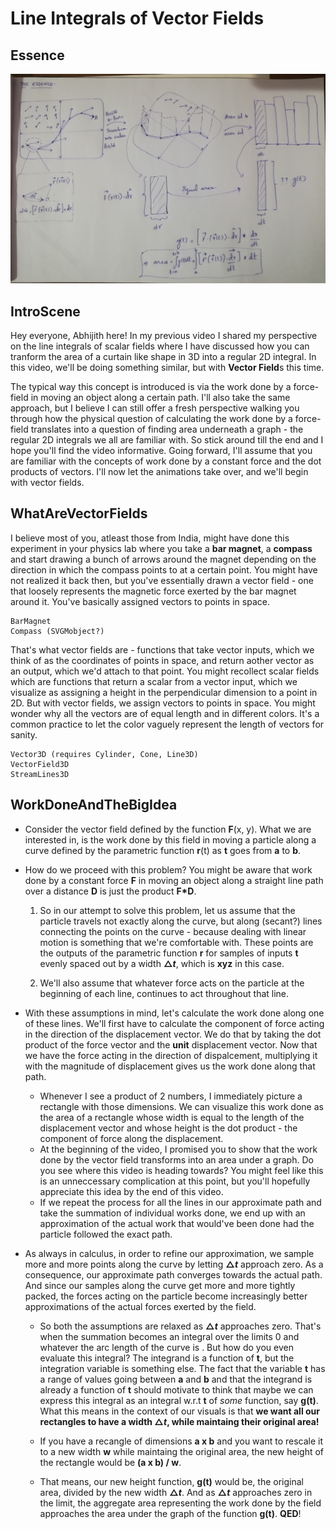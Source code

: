 # Line Integrals of Vector Fields

## Essence

![Video summary](./essence.jpg "Video summary")

## IntroScene

Hey everyone, Abhijith here! In my previous video I shared my perspective on the line integrals of scalar fields where I have discussed how you can tranform the area of a curtain like shape in 3D into a regular 2D integral. In this video, we'll be doing something similar, but with **Vector Field**s this time.

The typical way this concept is introduced is via the work done by a force-field in moving an object along a certain path. I'll also take the same approach, but I believe I can still offer a fresh perspective walking you through how the physical question of calculating the work done by a force-field translates into a question of finding area underneath a graph - the regular 2D integrals we all are familiar with. So stick around till the end and I hope you'll find the video informative. Going forward, I'll assume that you are familiar with the concepts of work done by a constant force and the dot products of vectors. I'll now let the animations take over, and we'll begin with vector fields.

## WhatAreVectorFields

I believe most of you, atleast those from India, might have done this experiment in your physics lab where you take a **bar magnet**, a **compass** and start drawing a bunch of arrows around the magnet depending on the direction in which the compass points to at a certain point. You might have not realized it back then, but you've essentially drawn a vector field - one that loosely represents the magnetic force exerted by the bar magnet around it. You've basically assigned vectors to points in space.

```
BarMagnet
Compass (SVGMobject?)
```

That's what vector fields are - functions that take vector inputs, which we think of as the coordinates of points in space, and return aother vector as an output, which we'd attach to that point. You might recollect scalar fields which are functions that return a scalar from a vector input, which we visualize as assigning a height in the perpendicular dimension to a point in 2D. But with vector fields, we assign vectors to points in space. You might wonder why all the vectors are of equal length and in different colors. It's a common practice to let the color vaguely represent the length of vectors for sanity.

```
Vector3D (requires Cylinder, Cone, Line3D)
VectorField3D
StreamLines3D
```

## WorkDoneAndTheBigIdea

- Consider the vector field defined by the function **F**(x, y). What we are interested in, is the work done by this field in moving a particle along a curve defined by the parametric function **r**(t) as **t** goes from **a** to **b**.

- How do we proceed with this problem? You might be aware that work done by a constant force **F** in moving an object along a straight line path over a distance **D** is just the product **F\*D**.

  1. So in our attempt to solve this problem, let us assume that the particle travels not exactly along the curve, but along (secant?) lines connecting the points on the curve - because dealing with linear motion is something that we're comfortable with. These points are the outputs of the parametric function **r** for samples of inputs **t** evenly spaced out by a width **$\triangle t$**, which is **xyz** in this case.

  2. We'll also assume that whatever force acts on the particle at the beginning of each line, continues to act throughout that line.

- With these assumptions in mind, let's calculate the work done along one of these lines. We'll first have to calculate the component of force acting in the direction of the displacement vector. We do that by taking the dot product of the force vector and the **unit** displacement vector. Now that we have the force acting in the direction of dispalcement, multiplying it with the magnitude of displacement gives us the work done along that path.

  - Whenever I see a product of 2 numbers, I immediately picture a rectangle with those dimensions. We can visualize this work done as the area of a rectangle whose width is equal to the length of the displacement vector and whose height is the dot product - the component of force along the displacement.
  - At the beginning of the video, I promised you to show that the work done by the vector field transforms into an area under a graph. Do you see where this video is heading towards? You might feel like this is an unneccessary complication at this point, but you'll hopefully appreciate this idea
    by the end of this video.
  - If we repeat the process for all the lines in our approximate path and take the summation of individual works done, we end up with an approximation of the actual work that would've been done had the particle followed the exact path.

- As always in calculus, in order to refine our approximation, we sample more and more points along the curve by letting **$\triangle t$** approach zero. As a consequence, our approximate path converges towards the actual path. And since our samples along the curve get more and more tightly packed, the forces acting on the particle become increasingly better approximations of the actual forces exerted by the field.

  - So both the assumptions are relaxed as **$\triangle t$** approaches zero. That's when the summation becomes an integral over the limits 0 and whatever the arc length of the curve is . But how do you even evaluate this integral? The integrand is a function of **t**, but the integration variable is something else. The fact that the variable **t** has a range of values going between **a** and **b** and that the integrand is already a function of **t** should motivate to think that maybe we can express this integral as an integral w.r.t **t** of _some_ function, say **g(t)**. What this means in the context of our visuals is that **we want all our rectangles to have a width $\triangle t$, while maintaing their original area!**

  - If you have a recangle of dimensions **a x b** and you want to rescale it to a new width **w** while maintaing the original area, the new height of the rectangle would be **(a x b) / w**.

  - That means, our new height function, **g(t)** would be, the original area, divided by the new width **$\triangle t$**. And as **$\triangle t$** approaches zero in the limit, the aggregate area representing the work done by the field approaches the area under the graph of the function **g(t)**.
    **QED**!
